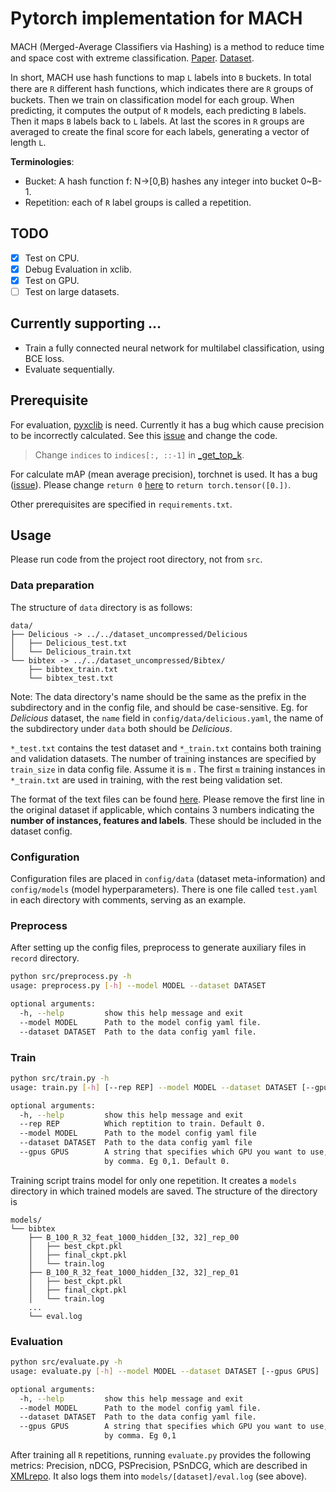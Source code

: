 # Pytorch implementation for MACH



MACH (Merged-Average Classiﬁers via Hashing) is a method to reduce time and space cost with extreme classification. [Paper](https://arxiv.org/abs/1910.13830). [Dataset](http://manikvarma.org/downloads/XC/XMLRepository.html).

In short, MACH use hash functions to map `L` labels into `B` buckets. In total there are `R` diﬀerent hash functions, which indicates there are `R` groups of buckets. Then we train on classification model for each group. When predicting, it computes the output of `R` models, each predicting `B` labels. Then it maps `B` labels back to `L` labels. At last the scores in `R` groups are averaged to create the final score for each labels, generating a vector of length `L`.

**Terminologies**: 

- Bucket: A hash function f: N->[0,B) hashes any integer into bucket 0~B-1. 
- Repetition: each of `R` label groups is called a repetition.



## TODO

- [x] Test on CPU.
- [x] Debug Evaluation in xclib.
- [x] Test on GPU.
- [ ] Test on large datasets.

## Currently supporting ...

- Train a fully connected neural network for multilabel classification, using BCE loss.
- Evaluate  sequentially.

## Prerequisite

For evaluation, [pyxclib](https://github.com/kunaldahiya/pyxclib) is need. Currently it has a bug which cause precision to be incorrectly calculated. See this [issue](https://github.com/kunaldahiya/pyxclib/issues/5) and change the code.

> Change `indices` to `indices[:, ::-1]` in [_get_top_k](https://github.com/kunaldahiya/pyxclib/blob/e1100a4013ad9edbfde1524093916a4d870d9a3e/xclib/evaluation/xc_metrics.py#L117).

For calculate mAP (mean average precision), torchnet is used. It has a bug ([issue](https://github.com/pytorch/tnt/issues/134)). Please change `return 0` [here](https://github.com/pytorch/tnt/blob/013e9fed1bebb6b0e9ef89fd47e5edd017c60cfe/torchnet/meter/apmeter.py#L109) to `return torch.tensor([0.])`.

Other prerequisites are specified in `requirements.txt`.



## Usage

Please run code from the project root directory, not from `src`.

### Data preparation

The structure of `data` directory is as follows:

```
data/
├── Delicious -> ../../dataset_uncompressed/Delicious
│   ├── Delicious_test.txt
│   └── Delicious_train.txt
└── bibtex -> ../../dataset_uncompressed/Bibtex/
    ├── bibtex_train.txt
    └── bibtex_test.txt
```

Note: The data directory\'s name should be the same as the prefix in the subdirectory and in the config file, and should be case-sensitive. Eg. for *Delicious* dataset, the `name` field in `config/data/delicious.yaml`, the name of the subdirectory under `data` both should be *Delicious*.

`*_test.txt` contains the test dataset and `*_train.txt` contains both training and validation datasets. The number of training instances are specified by `train_size` in data config file. Assume it is `m` . The first `m` training instances in `*_train.txt` are used in training, with the rest being validation set.

The format of the text files can be found [here](http://manikvarma.org/downloads/XC/XMLRepository.html). Please remove the first line in the original dataset if applicable, which contains 3 numbers indicating the **number of instances, features and labels**. These should be included in the dataset config.

### Configuration

Configuration files are placed in `config/data` (dataset meta-information) and `config/models` (model hyperparameters). There is one file called `test.yaml` in each directory with comments, serving as an example.

### Preprocess

After setting up the config files,  preprocess to generate auxiliary files in `record` directory.

```bash
python src/preprocess.py -h
usage: preprocess.py [-h] --model MODEL --dataset DATASET

optional arguments:
  -h, --help         show this help message and exit
  --model MODEL      Path to the model config yaml file.
  --dataset DATASET  Path to the data config yaml file.
```



### Train

```bash
python src/train.py -h
usage: train.py [-h] [--rep REP] --model MODEL --dataset DATASET [--gpus GPUS]

optional arguments:
  -h, --help         show this help message and exit
  --rep REP          Which reptition to train. Default 0.
  --model MODEL      Path to the model config yaml file
  --dataset DATASET  Path to the data config yaml file
  --gpus GPUS        A string that specifies which GPU you want to use, split
                     by comma. Eg 0,1. Default 0.
```

Training script trains model for only one repetition. It creates a `models` directory in which trained models are saved.  The structure of the directory is 

```
models/
└── bibtex
    ├── B_100_R_32_feat_1000_hidden_[32, 32]_rep_00
    │   ├── best_ckpt.pkl
    │   ├── final_ckpt.pkl
    │   └── train.log
    ├── B_100_R_32_feat_1000_hidden_[32, 32]_rep_01
    │   ├── best_ckpt.pkl
    │   ├── final_ckpt.pkl
    │   └── train.log
    ...
    └── eval.log
```




### Evaluation



```bash
python src/evaluate.py -h
usage: evaluate.py [-h] --model MODEL --dataset DATASET [--gpus GPUS]

optional arguments:
  -h, --help         show this help message and exit
  --model MODEL      Path to the model config yaml file.
  --dataset DATASET  Path to the data config yaml file.
  --gpus GPUS        A string that specifies which GPU you want to use, split
                     by comma. Eg 0,1
```

After training all `R` repetitions, running `evaluate.py` provides the following metrics: Precision, nDCG, PSPrecision, PSnDCG, which are described in [XMLrepo](http://manikvarma.org/downloads/XC/XMLRepository.html). It also logs them into `models/[dataset]/eval.log` (see above).